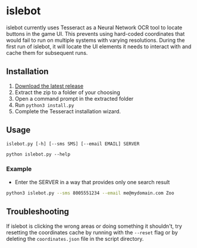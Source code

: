 # islebot
islebot currently uses Tesseract as a Neural Network OCR tool to locate buttons in the game UI. This prevents using hard-coded coordinates that would fail to run on multiple systems with varying resolutions. During the first run of islebot, it will locate the UI elements it needs to interact with and cache them for subsequent runs. 

## Installation

1. [Download the latest release](https://github.com/crocokyle/islebot/releases)
2. Extract the zip to a folder of your choosing
3. Open a command prompt in the extracted folder
4. Run `python3 install.py` 
5. Complete the Tesseract installation wizard.

## Usage

`islebot.py [-h] [--sms SMS] [--email EMAIL] SERVER`


`python islebot.py --help`


### Example
- Enter the SERVER in a way that provides only one search result
```bash
python3 islebot.py --sms 8005551234 --email me@mydomain.com Zoo
```

## Troubleshooting

If islebot is clicking the wrong areas or doing something it shouldn't, try resetting the coordinates cache by running with the `--reset` flag or by deleting the `coordinates.json` file in the script directory.
